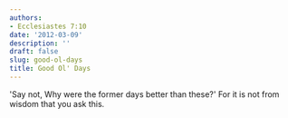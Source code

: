 ```yaml
---
authors:
- Ecclesiastes 7:10
date: '2012-03-09'
description: ''
draft: false
slug: good-ol-days
title: Good Ol' Days
---
```

'Say not, Why were the former days better than these?' For it is not from wisdom that you ask this.



